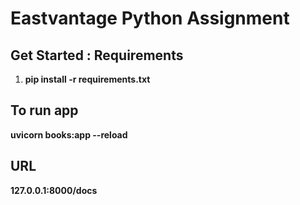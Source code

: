 # Eastvantage Python Assignment
## Get Started : Requirements

1. **pip install -r requirements.txt**

## To run app

**uvicorn books:app --reload**

## URL
**127.0.0.1:8000/docs**
